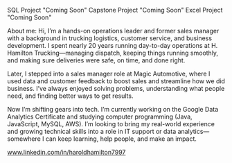SQL Project "Coming Soon"
Capstone Project "Coming Soon"
Excel Project "Coming Soon"


About me:  Hi, I’m a hands-on operations leader and former sales manager with a background in trucking logistics, customer service, and business development. I spent nearly 20 years running day-to-day operations at H. Hamilton Trucking—managing dispatch, keeping things running smoothly, and making sure deliveries were safe, on time, and done right.

Later, I stepped into a sales manager role at Magic Automotive, where I used data and customer feedback to boost sales and streamline how we did business. I’ve always enjoyed solving problems, understanding what people need, and finding better ways to get results.

Now I’m shifting gears into tech. I’m currently working on the Google Data Analytics Certificate and studying computer programming (Java, JavaScript, MySQL, AWS). I’m looking to bring my real-world experience and growing technical skills into a role in IT support or data analytics—somewhere I can keep learning, help people, and make an impact.

www.linkedin.com/in/haroldhamilton7997


